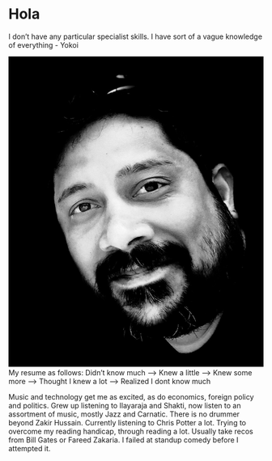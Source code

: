 ﻿# Hola

I don’t have any particular specialist skills. I have sort of a vague knowledge of everything - Yokoi

![enter image description here](/biopic.jpg)My resume as follows: Didn’t know much –> Knew a little –> Knew some more –> Thought I knew a lot –> Realized I dont know much

Music and technology get me as excited, as do economics, foreign policy and politics. Grew up listening to Ilayaraja and Shakti, now listen to an assortment of music, mostly Jazz and Carnatic. There is no drummer beyond Zakir Hussain. Currently listening to Chris Potter a lot. Trying to overcome my reading handicap, through reading a lot. Usually take recos from Bill Gates or Fareed Zakaria. I failed at standup comedy before I attempted it. 
